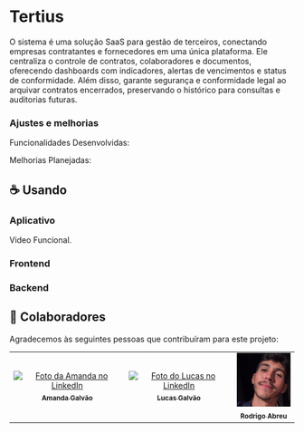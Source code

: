 # Tertius

O sistema é uma solução SaaS para gestão de terceiros, conectando empresas contratantes e fornecedores em uma única plataforma.
Ele centraliza o controle de contratos, colaboradores e documentos, oferecendo dashboards com indicadores, alertas de vencimentos e status de conformidade.
Além disso, garante segurança e conformidade legal ao arquivar contratos encerrados, preservando o histórico para consultas e auditorias futuras.

### Ajustes e melhorias

Funcionalidades Desenvolvidas:

Melhorias Planejadas:

## ☕ Usando <Tertius>

### Aplicativo

Video Funcional.

### Frontend

### Backend 

## 🤝 Colaboradores

Agradecemos às seguintes pessoas que contribuíram para este projeto:

<table>
  <tr>
    <td align="center">
      <a href="https://www.linkedin.com/in/amanda-galv%C3%A3o-dos-santos-aa316a290/" target="_blank" title="Perfil da Amanda no LinkedIn">
        <img src="https://media.licdn.com/dms/image/v2/D4E03AQE4I7HYFSp7og/profile-displayphoto-shrink_800_800/B4EZbHfYa3HYAc-/0/1747103615990?e=1761782400&v=beta&t=cNKEfkCQGquifr_6_qwWPsfEoVTg5XajLqRvAhLTBHM" width="100px;" alt="Foto da Amanda no LinkedIn"/><br>
        <sub>
          <b>Amanda Galvão</b>
        </sub>
      </a>
    </td>
    <td align="center">
      <a href="https://www.linkedin.com/in/lucasgalv%C3%A3o/" target="_blank" title="Perfil do Lucas no LinkedIn">
        <img src="https://media.licdn.com/dms/image/v2/D4D35AQEcMBMcnxsxkQ/profile-framedphoto-shrink_800_800/profile-framedphoto-shrink_800_800/0/1736889160873?e=1759593600&v=beta&t=hRh1tIoWS4byL7CXd5wygS1JXHNzfn-td8HtyRcY98I" width="100px;" alt="Foto do Lucas no LinkedIn"/><br>
        <sub>
          <b>Lucas Galvão</b>
        </sub>
      </a>
    </td>
    <td align="center">
      <a href="https://www.linkedin.com/in/rodrigoabreuuu/" target="_blank" title="Perfil do Rodrigo no LinkedIn">
        <img src="assets/perfilRodrigo.jpeg" width="100px;" alt="Foto do Rodrigo no LinkedIn"/><br>
        <sub>
          <b>Rodrigo Abreu</b>
        </sub>
      </a>
    </td>
  </tr>
</table>

